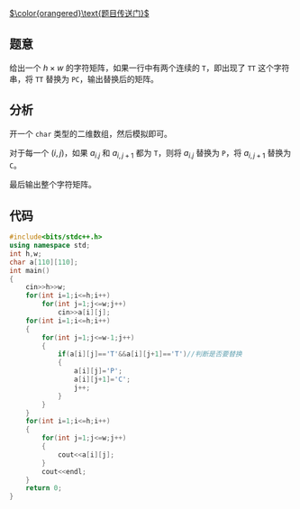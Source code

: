 [$\color{orangered}\text{题目传送门}$](https://www.luogu.com.cn/problem/AT_abc297_c)
## 题意
给出一个 $h\times w$ 的字符矩阵，如果一行中有两个连续的 `T`，即出现了 `TT` 这个字符串，将 `TT` 替换为 `PC`，输出替换后的矩阵。
## 分析
开一个 `char` 类型的二维数组，然后模拟即可。

对于每一个 $(i,j)$，如果 $a_{i.j}$ 和 $a_{i,j+1}$ 都为 `T`，则将 $a_{i.j}$ 替换为 `P`，将 $a_{i,j+1}$ 替换为 `C`。

最后输出整个字符矩阵。
## 代码
```cpp
#include<bits/stdc++.h>
using namespace std;
int h,w;
char a[110][110];
int main()
{
	cin>>h>>w;
	for(int i=1;i<=h;i++)
		for(int j=1;j<=w;j++)
			cin>>a[i][j];
	for(int i=1;i<=h;i++)
	{
		for(int j=1;j<=w-1;j++)
		{
			if(a[i][j]=='T'&&a[i][j+1]=='T')//判断是否要替换
			{
				a[i][j]='P';
				a[i][j+1]='C';
				j++;
			}
		}
	}
	for(int i=1;i<=h;i++)
	{
		for(int j=1;j<=w;j++)
		{
			cout<<a[i][j];
		}
		cout<<endl;
	}
    return 0;
}
```
